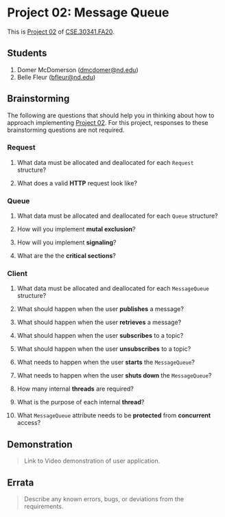# Project 02: Message Queue

This is [Project 02] of [CSE.30341.FA20].

## Students

1. Domer McDomerson (dmcdomer@nd.edu)
2. Belle Fleur (bfleur@nd.edu)

## Brainstorming

The following are questions that should help you in thinking about how to
approach implementing [Project 02].  For this project, responses to these
brainstorming questions are not required.

### Request

1. What data must be allocated and deallocated for each `Request` structure?

2. What does a valid **HTTP** request look like?

### Queue

1. What data must be allocated and deallocated for each `Queue` structure?

2. How will you implement **mutal exclusion**?

3. How will you implement **signaling**?

3. What are the the **critical sections**?

### Client

1. What data must be allocated and deallocated for each `MessageQueue`
   structure?

2. What should happen when the user **publishes** a message?

3. What should happen when the user **retrieves** a message?

4. What should happen when the user **subscribes** to a topic?

5. What should happen when the user **unsubscribes** to a topic?

6. What needs to happen when the user **starts** the `MessageQueue`?

7. What needs to happen when the user **shuts down** the `MessageQueue`?

8. How many internal **threads** are required?

9. What is the purpose of each internal **thread**?

10. What `MessageQueue` attribute needs to be **protected** from **concurrent**
    access?

## Demonstration

> Link to Video demonstration of user application.

## Errata

> Describe any known errors, bugs, or deviations from the requirements.

[Project 02]:       https://www3.nd.edu/~pbui/teaching/cse.30341.fa20/project02.html
[CSE.30341.FA20]:   https://www3.nd.edu/~pbui/teaching/cse.30341.fa20/
